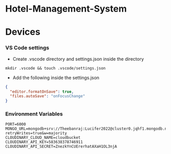 # Hotel-Management-System


# Devices

### VS Code settings

- Create .vscode directory and settings.json inside the directory

`mkdir .vscode && touch .vscode/settings.json`

- Add the following inside the settings.json

```json
{
  "editor.formatOnSave": true,
  "files.autoSave": "onFocusChange"
}
```

### Environment Variables

```
PORT=6000
MONGO_URL=mongodb+srv://Theebanraj:Lucifer2022@cluster0.jqhf1.mongodb.net/?retryWrites=true&w=majority
CLOUDINARY_CLOUD_NAME=cloudbucket
CLOUDINARY_API_KEY=583638378746911
CLOUDINARY_API_SECRET=ZnezkYnCUErerhatAXaH1OL3njA

```

